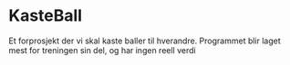 KasteBall
=========

Et forprosjekt der vi skal kaste baller til hverandre. 
Programmet blir laget mest for treningen sin del, og har ingen reell verdi
